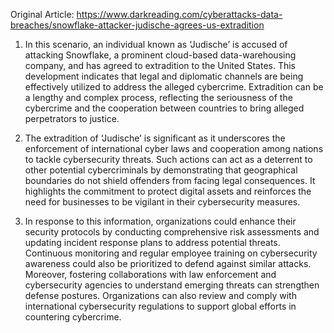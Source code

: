 Original Article: https://www.darkreading.com/cyberattacks-data-breaches/snowflake-attacker-judische-agrees-us-extradition

1) In this scenario, an individual known as ‘Judische’ is accused of attacking Snowflake, a prominent cloud-based data-warehousing company, and has agreed to extradition to the United States. This development indicates that legal and diplomatic channels are being effectively utilized to address the alleged cybercrime. Extradition can be a lengthy and complex process, reflecting the seriousness of the cybercrime and the cooperation between countries to bring alleged perpetrators to justice.

2) The extradition of ‘Judische’ is significant as it underscores the enforcement of international cyber laws and cooperation among nations to tackle cybersecurity threats. Such actions can act as a deterrent to other potential cybercriminals by demonstrating that geographical boundaries do not shield offenders from facing legal consequences. It highlights the commitment to protect digital assets and reinforces the need for businesses to be vigilant in their cybersecurity measures. 

3) In response to this information, organizations could enhance their security protocols by conducting comprehensive risk assessments and updating incident response plans to address potential threats. Continuous monitoring and regular employee training on cybersecurity awareness could also be prioritized to defend against similar attacks. Moreover, fostering collaborations with law enforcement and cybersecurity agencies to understand emerging threats can strengthen defense postures. Organizations can also review and comply with international cybersecurity regulations to support global efforts in countering cybercrime.